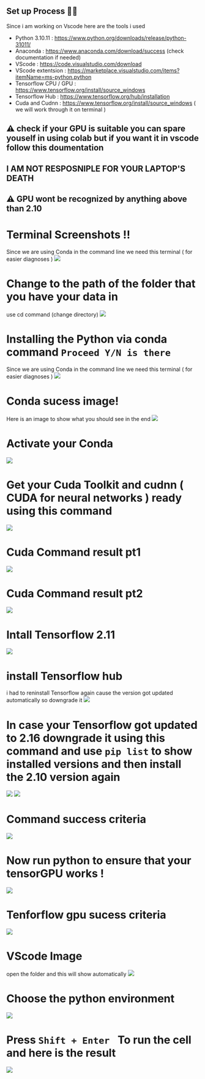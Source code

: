 
## Set up Process 🐱‍💻
Since i am working on Vscode here are the tools i used 

* Python 3.10.11 : https://www.python.org/downloads/release/python-31011/
* Anaconda : https://www.anaconda.com/download/success (check documentation if needed)
* VScode : https://code.visualstudio.com/download 
* VScode extentsion : https://marketplace.visualstudio.com/items?itemName=ms-python.python
* Tensorflow CPU / GPU : https://www.tensorflow.org/install/source_windows
* Tensorflow Hub : https://www.tensorflow.org/hub/installation
* Cuda and Cudnn :  https://www.tensorflow.org/install/source_windows ( we will work through it on terminal )

## ⚠️ check if your GPU is suitable you can spare youself in using colab but if you want it in vscode follow this doumentation 
## I AM NOT RESPOSNIPLE FOR YOUR LAPTOP'S DEATH
## ⚠️ GPU wont be recognized by anything above than 2.10 


# Terminal Screenshots !! 
Since we are using Conda in the command line we need this terminal ( for easier diagnoses ) 
<img src ="images/Anaconda Terminal.png"/>

# Change to the path of the folder that you have your data in 
use cd command (change directory) 
<img src ="images/cd file directory terminal.png"/>



# Installing the Python via conda command `Proceed Y/N is there  `
Since we are using Conda in the command line we need this terminal ( for easier diagnoses ) 
<img src ="images/conda creation.png"/>



# Conda sucess image! 
Here is an image to show what you should see in the end 
<img src ="images/conda sucess.png"/>



# Activate your Conda 
<img src ="images\activate conda.png"/>




# Get your Cuda  Toolkit and cudnn ( CUDA for neural networks ) ready using this command 
<img src ="images/cuda tools.png"/>



# Cuda Command result pt1
<img src ="images\cuda part 1.png"/>




# Cuda Command result pt2
<img src ="images\cuda part 2.png"/>




# Intall Tensorflow 2.11
<img src ="images\install tensorflow 2.11.png"/>


 # install Tensorflow hub 
 i had to reninstall Tensorflow again cause the version got updated automatically so downgrade it 
 <img src ="images\tensorhub.png"/>


# In case your Tensorflow got updated to 2.16 downgrade it using this command and use `pip list` to show installed versions and then install the 2.10 version again
<img src ="images\tensorflow downgrade.png"/>

<img src ="images\downgrade check.png"/>



# Command success criteria
<img src ="images\command sucess criteria.png"/>



# Now run python to ensure that your tensorGPU works !
<img src ="images\python run.png"/>



# Tenforflow gpu sucess criteria 

<img src ="images\Gpu sucess.png"/>



# VScode Image 
open the folder and this will show automatically 
<img src ="images\vsode first image.png"/>


# Choose the python environment 
<img src ="images\python environment.png"/>


# Press `Shift + Enter ` To run the cell and here is the result 
<img src ="images\GPU vscode result.png"/>







